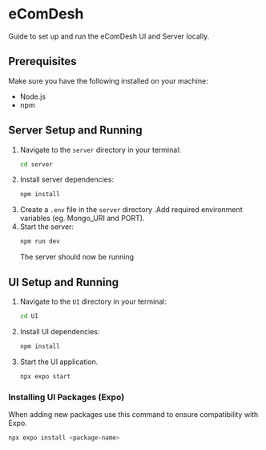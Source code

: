 # eComDesh

Guide to set up and run the eComDesh UI and Server locally.

## Prerequisites

Make sure you have the following installed on your machine:

*   Node.js 
*   npm 

## Server Setup and Running

1.  Navigate to the `server` directory in your terminal:
    ```bash
    cd server
    ```
2.  Install server dependencies:
    ```bash
    npm install
    ```
3.  Create a `.env` file in the `server` directory .Add required environment variables (eg. Mongo_URI and PORT).
4.  Start the server:
    ```bash
    npm run dev
    ```
    The server should now be running

## UI Setup and Running

1.  Navigate to the `UI` directory in your terminal:
    ```bash
    cd UI
    ```
2.  Install UI dependencies:
    ```bash
    npm install
    ```
3.  Start the UI application.
    ```bash
    npx expo start
    ```
### Installing UI Packages (Expo)

When adding new packages use this command to ensure compatibility with Expo.

```bash
npx expo install <package-name>
```
